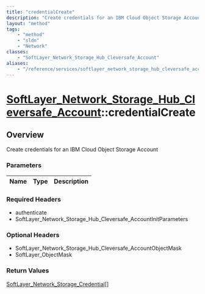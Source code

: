 ```yaml
---
title: "credentialCreate"
description: "Create credentials for an IBM Cloud Object Storage Account"
layout: "method"
tags:
    - "method"
    - "sldn"
    - "Network"
classes:
    - "SoftLayer_Network_Storage_Hub_Cleversafe_Account"
aliases:
    - "/reference/services/softlayer_network_storage_hub_cleversafe_account/credentialCreate"
---
```

# [SoftLayer_Network_Storage_Hub_Cleversafe_Account](/reference/services/SoftLayer_Network_Storage_Hub_Cleversafe_Account)::credentialCreate




## Overview 
Create credentials for an IBM Cloud Object Storage Account 

### Parameters 
|Name | Type | Description |
| --- | --- | --- |


### Required Headers
* authenticate
* SoftLayer_Network_Storage_Hub_Cleversafe_AccountInitParameters

### Optional Headers
* SoftLayer_Network_Storage_Hub_Cleversafe_AccountObjectMask
* SoftLayer_ObjectMask

### Return Values
<a href='/reference/datatypes/SoftLayer_Network_Storage_Credential'>SoftLayer_Network_Storage_Credential[] </a>


